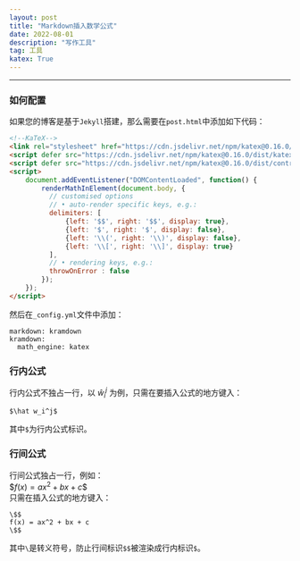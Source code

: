 ```yaml
---
layout: post	
title: "Markdown插入数学公式"	
date: 2022-08-01	
description: "写作工具"	
tag: 工具
katex: True	
---
```


---
### 如何配置
如果您的博客是基于`Jekyll`搭建，那么需要在`post.html`中添加如下代码：
```html
<!--KaTeX-->
<link rel="stylesheet" href="https://cdn.jsdelivr.net/npm/katex@0.16.0/dist/katex.min.css" integrity="sha384-Xi8rHCmBmhbuyyhbI88391ZKP2dmfnOl4rT9ZfRI7mLTdk1wblIUnrIq35nqwEvC" crossorigin="anonymous">
<script defer src="https://cdn.jsdelivr.net/npm/katex@0.16.0/dist/katex.min.js" integrity="sha384-X/XCfMm41VSsqRNQgDerQczD69XqmjOOOwYQvr/uuC+j4OPoNhVgjdGFwhvN02Ja" crossorigin="anonymous"></script>
<script defer src="https://cdn.jsdelivr.net/npm/katex@0.16.0/dist/contrib/auto-render.min.js" integrity="sha384-+XBljXPPiv+OzfbB3cVmLHf4hdUFHlWNZN5spNQ7rmHTXpd7WvJum6fIACpNNfIR" crossorigin="anonymous"></script>
<script>
    document.addEventListener("DOMContentLoaded", function() {
        renderMathInElement(document.body, {
          // customised options
          // • auto-render specific keys, e.g.:
          delimiters: [
              {left: '$$', right: '$$', display: true},
              {left: '$', right: '$', display: false},
              {left: '\\(', right: '\\)', display: false},
              {left: '\\[', right: '\\]', display: true}
          ],
          // • rendering keys, e.g.:
          throwOnError : false
        });
    });
</script>
```
然后在`_config.yml`文件中添加：
```
markdown: kramdown
kramdown:
  math_engine: katex
```
### 行内公式
行内公式不独占一行，以 $\hat w_i^j$ 为例，只需在要插入公式的地方键入：
```
$\hat w_i^j$
```
其中`$`为行内公式标识。  
### 行间公式
行间公式独占一行，例如：  
\$$f(x) = ax^2 + bx + c\$$  
只需在插入公式的地方键入：
```
\$$
f(x) = ax^2 + bx + c
\$$
```
其中`\`是转义符号，防止行间标识`$$`被渲染成行内标识`$`。  
<br><br>
  
  

